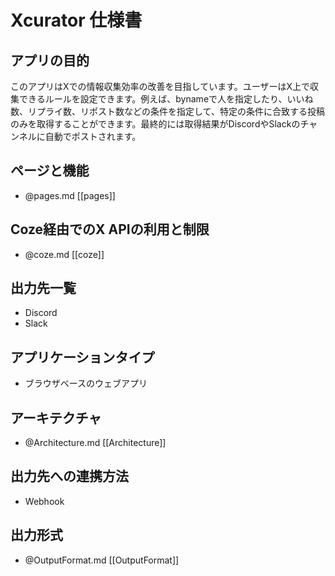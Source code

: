 # Xcurator 仕様書

## アプリの目的
このアプリはXでの情報収集効率の改善を目指しています。ユーザーはX上で収集できるルールを設定できます。例えば、bynameで人を指定したり、いいね数、リプライ数、リポスト数などの条件を指定して、特定の条件に合致する投稿のみを取得することができます。最終的には取得結果がDiscordやSlackのチャンネルに自動でポストされます。

## ページと機能
- @pages.md [[pages]]

##  Coze経由でのX APIの利用と制限
- @coze.md [[coze]]

## 出力先一覧
- Discord
- Slack

## アプリケーションタイプ
- ブラウザベースのウェブアプリ

## アーキテクチャ
- @Architecture.md [[Architecture]]

## 出力先への連携方法
- Webhook

## 出力形式
- @OutputFormat.md [[OutputFormat]]

